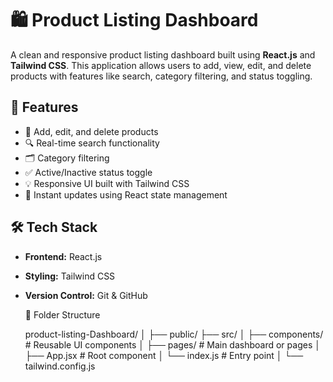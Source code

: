 # 🛍️ Product Listing Dashboard

A clean and responsive product listing dashboard built using **React.js** and **Tailwind CSS**. 
This application allows users to add, view, edit, and delete products with features like search, category filtering, and status toggling.

## 🚀 Features

- 🧾 Add, edit, and delete products
- 🔍 Real-time search functionality
- 🗂️ Category filtering
- ✅ Active/Inactive status toggle
- 💡 Responsive UI built with Tailwind CSS
- 🔄 Instant updates using React state management

## 🛠️ Tech Stack

- **Frontend:** React.js
- **Styling:** Tailwind CSS
- **Version Control:** Git & GitHub

  📁 Folder Structure

  product-listing-Dashboard/
│
├── public/
├── src/
│   ├── components/     # Reusable UI components
│   ├── pages/          # Main dashboard or pages
│   ├── App.jsx         # Root component
│   └── index.js        # Entry point
│
└── tailwind.config.js


